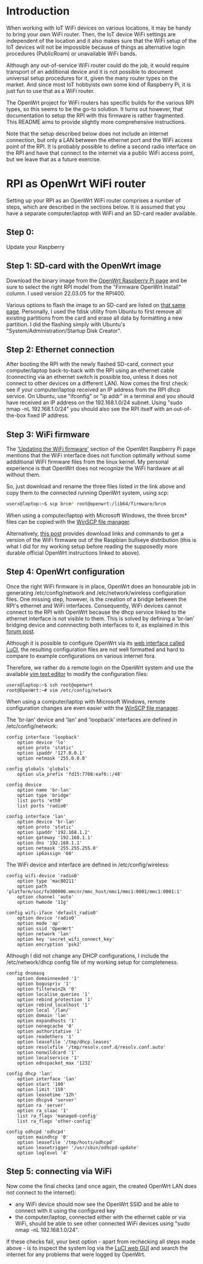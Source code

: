 # Introduction
When working with IoT WiFi devices on various locations, it may be handy to bring your own WiFi router. Then, the IoT device WiFi settings are independent of the location and it also makes sure that the WiFi setup of the IoT devices will not be impossible because of things as alternative login procedures (PublicRoam) or unavailable WiFi bands.

Although any out-of-service WiFi router could do the job, it would require transport of an additional device and it is not possible to document universal setup procedures for it, given the many router types on the market. And since most IoT hobbyists own some kind of Raspberry Pi, it is just fun to use that as a WiFi router.

The OpenWrt project for WiFi routers has specific builds for the various RPI types, so this seems to be the go-to solution. It turns out however, that documentation to setup the RPI with this firmware is rather fragmented. This README aims to provide slightly more comprehensive instructions.

Note that the setup described below does not include an internet connection, but only a LAN between the ethernet port and the WiFi access point of the RPI. It is probably possible to define a second radio interface on the RPI and have that connect to the internet via a public WiFi access point, but we leave that as a future exercise.

# RPI as OpenWrt WiFi router

Setting up your RPI as an OpenWrt WiFi router comprises a number of steps, which are described in the sections below. It is assumed that you have a separate computer/laptop with WiFi and an SD-card reader available.

## Step 0:
Update your Raspberry 

## Step 1: SD-card with the OpenWrt image
Download the binary image from the [OpenWrt Raspberry Pi page](https://openwrt.org/toh/raspberry_pi_foundation/raspberry_pi#installation) and be sure to select the right RPI model from the "Firmware OpenWrt Install" column. I used version  22.03.05 for the RPI400.

Various options to flash the image to an SD-card are listed on [that same page](https://openwrt.org/toh/raspberry_pi_foundation/raspberry_pi#installation). Personally, I used the fdisk utility from Ubuntu to first remove all existing partitions from the card and erase all data by formatting a new partition. I did the flashing simply with Ubuntu's "System/Administration/Startup Disk Creator".

## Step 2: Ethernet connection
After booting the RPI with the newly flashed SD-card, connect your computer/laptop back-to-back with the RPI using an ethernet cable (connecting via an ethernet switch is possible too, unless it does not connect to other devices on a different LAN). Now comes the first check: see if your computer/laptop received an IP address from the RPI dhcp service. On Ubuntu, use "ifconfig" or "ip addr" in a terminal and you should have received an IP address on the 192.168.1.0/24 subnet. Using "sudo nmap -nL 192.168.1.0/24" you should also see the RPI itself with an out-of-the-box fixed IP address.

## Step 3: WiFi firmware
The ['Updating the WiFi firmware'](https://openwrt.org/toh/raspberry_pi_foundation/raspberry_pi#updating_the_wifi_firmware) section of the OpenWrt Raspberry Pi page mentions that the WiFi interface does not function optimally without some addditional WiFI firmware files from the linux kernel. My personal experience is that OpenWrt does not recognize the WiFi hardware at all without them.

So, just download and rename the three files listed in the link above and copy them to the connected running OpenWrt system, using scp:

```bash
userx@laptop:~$ scp brcm* root@openwrt:/lib64/firmware/brcm
```

When using a computer/laptop with Microsoft Windows, the three brcm* files can be copied with the [WinSCP file manager](https://winscp.net/eng/index.php).

Alternatively, [this post](https://forum.openwrt.org/t/raspberry-pi-400-no-wireless-file-in-etc-config-directory-and-no-wifi/125275/10) provides download links and commands to get a version of the WiFi firmware out of the Raspbian bullseye distribution (this is what I did for my working setup before reading the supposedly more durable official OpenWrt instructions linked to above).

## Step 4: OpenWrt configuration
Once the right WiFi firmware is in place, OpenWrt does an honourable job in generating /etc/config/network and /etc/network/wireless configuration files. One missing step, however, is the creation of a bridge between the RPI's ethernet and WiFi interfaces. Consequently, WiFi devices cannot connect to the RPI with OpenWrt because the dhcp service linked to the ethernet interface is not visible to them. This is solved by defining a 'br-lan' bridging device and connnecting both interfaces to it, as explained in this [forum post](https://forum.openwrt.org/t/dhcp-not-working-on-wifi/102771).

Although it is possible to configure OpenWrt via its [web interface called LuCI](https://openwrt.org/docs/guide-user/luci/start), the resulting configuration files are not well formatted and hard to compare to example configurations on various internet fora.

Therefore, we rather do a remote login on the OpenWrt system and use the available [vim text editor](https://paulgorman.org/technical/vim5minutes.html) to modify the configuration files:
```
userx@laptop:~$ ssh root@openwrt
root@OpenWrt:~# vim /etc/config/network 
```

When using a computer/laptop with Microsoft Windows, remote configuration changes are even easier with the [WinSCP file manager](https://winscp.net/eng/index.php).

The 'br-lan' device and 'lan' and 'loopback' interfaces are defined in /etc/config/network:
```
config interface 'loopback'
	option device 'lo'
	option proto 'static'
	option ipaddr '127.0.0.1'
	option netmask '255.0.0.0'

config globals 'globals'
	option ula_prefix 'fd15:7708:eaf6::/48'

config device
	option name 'br-lan'
	option type 'bridge'
	list ports 'eth0'
	list ports 'radio0'

config interface 'lan'
	option device 'br-lan'
	option proto 'static'
	option ipaddr '192.168.1.2'
	option gateway '192.168.1.1'
	option dns '192.168.1.1'
	option netmask '255.255.255.0'
	option ip6assign '60'
```

The WiFi device and interface are defined in /etc/config/wireless:
```
config wifi-device 'radio0'
	option type 'mac80211'
	option path 'platform/soc/fe300000.mmcnr/mmc_host/mmc1/mmc1:0001/mmc1:0001:1'
	option channel 'auto'
	option hwmode '11g'

config wifi-iface 'default_radio0'
	option device 'radio0'
	option mode 'ap'
	option ssid 'OpenWrt'
	option network 'lan'
	option key 'secret_wifi_connect_key'
	option encryption 'psk2'
```

Although I did not change any DHCP configurations, I include the /etc/network/dhcp config file of my working setup for completeness. 

```
config dnsmasq
	option domainneeded '1'
	option boguspriv '1'
	option filterwin2k '0'
	option localise_queries '1'
	option rebind_protection '1'
	option rebind_localhost '1'
	option local '/lan/'
	option domain 'lan'
	option expandhosts '1'
	option nonegcache '0'
	option authoritative '1'
	option readethers '1'
	option leasefile '/tmp/dhcp.leases'
	option resolvfile '/tmp/resolv.conf.d/resolv.conf.auto'
	option nonwildcard '1'
	option localservice '1'
	option ednspacket_max '1232'

config dhcp 'lan'
	option interface 'lan'
	option start '100'
	option limit '150'
	option leasetime '12h'
	option dhcpv4 'server'
	option ra 'server'
	option ra_slaac '1'
	list ra_flags 'managed-config'
	list ra_flags 'other-config'

config odhcpd 'odhcpd'
	option maindhcp '0'
	option leasefile '/tmp/hosts/odhcpd'
	option leasetrigger '/usr/sbin/odhcpd-update'
	option loglevel '4'
```

## Step 5: connecting via WiFi
Now come the final checks (and once again, the created OpenWrt LAN does not connect to the internet):

- any WiFi device should now see the OpenWrt SSID and be able to connect with it using the configured key
- the computer/laptop, connected either with the ethernet cable or via WiFi, should be able to see other connected WiFi devices using "sudo nmap -nL 192.168.1.0/24".

If these checks fail, your best option - apart from rechecking all steps made above - is to inspect the system log via the [LuCI web GUI](https://openwrt.org/docs/guide-user/luci/start) and search the internet for any problems that were logged by OpenWrt.



